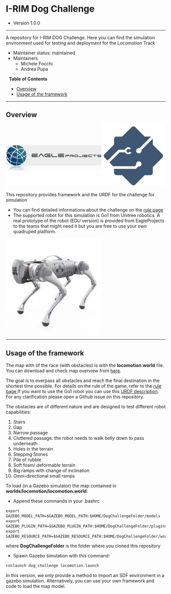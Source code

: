 # I-RIM Dog Challenge 

- Version 1.0.0

---




A repository for I-RIM DOG Challenge. Here you can find the simulation environment used for testing and deployment for the Locomotion Track 

- Maintainer status: maintained
- Maintainers
  - Michele Focchi
  - Andrea Pupa


</div>
<div style="flex:40%; padding-left:10px;">

**Table of Contents**
- [Overview](#overview)
- [Usage of the framework](#usage-of-the-framework)

</div>
</div>

---

## Overview

<img src="images/eagleprojects.png" width=""/><img src="images/irim-logo.png" width="200"/>



This repository provides framework and the URDF for the challenge for simulation 

- You can find detailed informations about the challenge on the <a href="docs/rule.md">rule page </a>
- The supported robot for this simulation is Go1 from Unitree robotics. A real prototype of the robot (EDU version) is provided from EagleProjects to the teams that might need it but you are free to use your own quadruped platform.

<img src="images/go1_robot.jpeg" width="300"/>



---

## Usage of the framework

The map with of the race (with obstacles) is with the **locomotion.world** file. You can download and check map overview from <a href="docs/infographics.pdf" download>here</a>. 

The goal is to overpass all obstacles and reach the final destination in the shortest time possible. For details on the rule of the game, refer to the <a href="docs/rules.md">rule page </a> If you want to use the Go1 robot you can use this  [URDF description](https://github.com/graiola/wolf_descriptions). For any clarification please open a Github issue on this repository. 

The obstacles are of different nature and are designed to test different robot capabilities:

1. Stairs
2. Gap 
3. Narrow passage
4. Cluttered passage: the robot needs to walk belly down to pass underneath 
5. Holes in the terrain
6. Stepping Stones
7. Pile of rubble
8. Soft foam/ deformable terrain
9. Big ramps with change of inclination
10. Omni-directional small ramps

To load (in a Gazebo simulator) the  map contained in **worlds/locomotion/locomotion.world**: 

- Append these commands in your .bashrc

```
export GAZEBO_MODEL_PATH=$GAZEBO_MODEL_PATH:$HOME/DogChallengeFolder/models
export GAZEBO_PLUGIN_PATH=$GAZEBO_PLUGIN_PATH:$HOME/DogChallengeFolder/plugins/lib
export GAZEBO_RESOURCE_PATH=$GAZEBO_RESOURCE_PATH:$HOME/DogChallengeFolder/worlds
```

where **DogChallengeFolder** is the folder where you cloned this repository

- Spawn Gazebo simulation with this command:

```bash
roslaunch dog_challenge locomotion.launch
```

In this version, we only provide a method to import an SDF environment in a gazebo simulation. Alternatively, you can use your own framework and code to load the map model.

 

